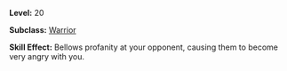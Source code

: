 <!-- TITLE: Skill: Provoke -->
<!-- SUBTITLE:  -->

**Level:** 20

**Subclass:** [Warrior](warrior)

**Skill Effect:** Bellows profanity at your opponent, causing them to become very angry with you.